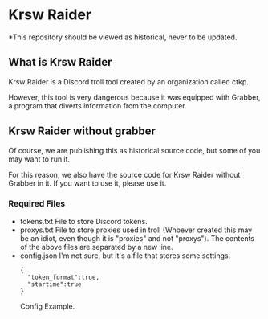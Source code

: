 # Krsw Raider
*This repository should be viewed as historical, never to be updated.
## What is Krsw Raider
Krsw Raider is a Discord troll tool created by an organization called ctkp.

However, this tool is very dangerous because it was equipped with Grabber, a program that diverts information from the computer.
## Krsw Raider without grabber
Of course, we are publishing this as historical source code, but some of you may want to run it.

For this reason, we also have the source code for Krsw Raider without Grabber in it.
If you want to use it, please use it.
### Required Files
- tokens.txt   File to store Discord tokens.
- proxys.txt   File to store proxies used in troll (Whoever created this may be an idiot, even though it is "proxies" and not "proxys").
The contents of the above files are separated by a new line.
- config.json  I'm not sure, but it's a file that stores some settings.
  ```
  {
    "token_format":true,
    "startime":true
  }
  ```
  Config Example.
